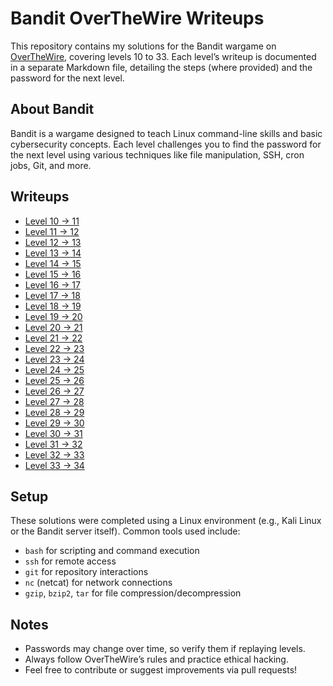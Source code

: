 # Bandit OverTheWire Writeups

This repository contains my solutions for the Bandit wargame on [OverTheWire](https://overthewire.org/wargames/bandit/), covering levels 10 to 33. Each level’s writeup is documented in a separate Markdown file, detailing the steps (where provided) and the password for the next level.

## About Bandit
Bandit is a wargame designed to teach Linux command-line skills and basic cybersecurity concepts. Each level challenges you to find the password for the next level using various techniques like file manipulation, SSH, cron jobs, Git, and more.

## Writeups
- [Level 10 → 11](level10-11.md)
- [Level 11 → 12](level11-12.md)
- [Level 12 → 13](level12-13.md)
- [Level 13 → 14](level13-14.md)
- [Level 14 → 15](level14-15.md)
- [Level 15 → 16](level15-16.md)
- [Level 16 → 17](level16-17.md)
- [Level 17 → 18](level17-18.md)
- [Level 18 → 19](level18-19.md)
- [Level 19 → 20](level19-20.md)
- [Level 20 → 21](level20-21.md)
- [Level 21 → 22](level21-22.md)
- [Level 22 → 23](level22-23.md)
- [Level 23 → 24](level23-24.md)
- [Level 24 → 25](level24-25.md)
- [Level 25 → 26](level25-26.md)
- [Level 26 → 27](level26-27.md)
- [Level 27 → 28](level27-28.md)
- [Level 28 → 29](level28-29.md)
- [Level 29 → 30](level29-30.md)
- [Level 30 → 31](level30-31.md)
- [Level 31 → 32](level31-32.md)
- [Level 32 → 33](level32-33.md)
- [Level 33 → 34](level33-34.md)

## Setup
These solutions were completed using a Linux environment (e.g., Kali Linux or the Bandit server itself). Common tools used include:
- `bash` for scripting and command execution
- `ssh` for remote access
- `git` for repository interactions
- `nc` (netcat) for network connections
- `gzip`, `bzip2`, `tar` for file compression/decompression

## Notes
- Passwords may change over time, so verify them if replaying levels.
- Always follow OverTheWire’s rules and practice ethical hacking.
- Feel free to contribute or suggest improvements via pull requests!